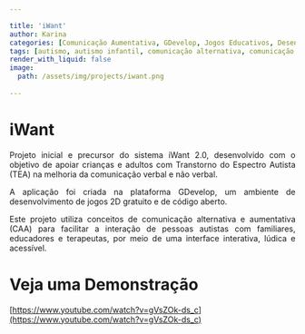 ```yaml
---

title: 'iWant'
author: Karina
categories: [Comunicação Aumentativa, GDevelop, Jogos Educativos, Desenvolvimento 2D, Transtorno do Espectro Autista, Autism Spectrum Disorder, Inclusão Digital, Tecnologias Assistivas, Educação Infantil, iWant Project]
tags: [autismo, autismo infantil, comunicação alternativa, comunicação para autistas, TEA, ASD, iWant, iWant 2.0, GDevelop, jogos 2D, jogos educativos, jogos para autistas, inclusão, educação especial, tecnologias assistivas, accessibility, autism communication, autism support, special education]
render_with_liquid: false
image:
  path: /assets/img/projects/iwant.png
  
---
```



# iWant

<p style="text-align: justify;">
Projeto inicial e precursor do sistema iWant 2.0, desenvolvido com o objetivo de apoiar crianças e adultos com Transtorno do Espectro Autista (TEA) na melhoria da comunicação verbal e não verbal.
</p>

<p style="text-align: justify;">
A aplicação foi criada na plataforma GDevelop, um ambiente de desenvolvimento de jogos 2D gratuito e de código aberto.
</p>

<p style="text-align: justify;">
Este projeto utiliza conceitos de comunicação alternativa e aumentativa (CAA) para facilitar a interação de pessoas autistas com familiares, educadores e terapeutas, por meio de uma interface interativa, lúdica e acessível.
</p>

# Veja uma Demonstração

[https://www.youtube.com/watch?v=gVsZOk-ds_c](https://www.youtube.com/watch?v=gVsZOk-ds_c)
